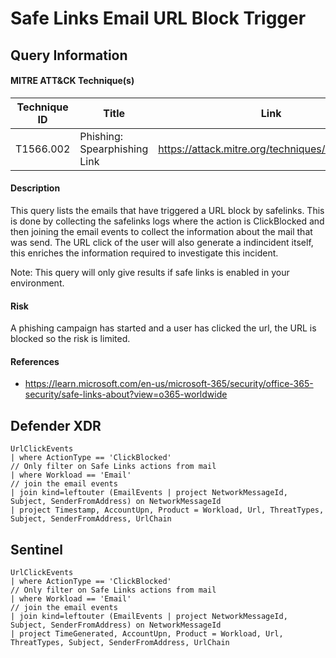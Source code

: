 # Safe Links Email URL Block Trigger

## Query Information

#### MITRE ATT&CK Technique(s)

| Technique ID | Title    | Link    |
| ---  | --- | --- |
| T1566.002 | Phishing: Spearphishing Link | https://attack.mitre.org/techniques/T1566/002/ |


#### Description
This query lists the emails that have triggered a URL block by safelinks. This is done by collecting the safelinks logs where the action is ClickBlocked and then joining the email events to collect the information about the mail that was send. The URL click of the user will also generate a indincident itself, this enriches the information required to investigate this incident. 

Note: This query will only give results if safe links is enabled in your environment. 

#### Risk
A phishing campaign has started and a user has clicked the url, the URL is blocked so the risk is limited. 

#### References
- https://learn.microsoft.com/en-us/microsoft-365/security/office-365-security/safe-links-about?view=o365-worldwide

## Defender XDR
```KQL
UrlClickEvents
| where ActionType == 'ClickBlocked'
// Only filter on Safe Links actions from mail
| where Workload == 'Email'
// join the email events
| join kind=leftouter (EmailEvents | project NetworkMessageId, Subject, SenderFromAddress) on NetworkMessageId
| project Timestamp, AccountUpn, Product = Workload, Url, ThreatTypes, Subject, SenderFromAddress, UrlChain
```

## Sentinel
```KQL
UrlClickEvents
| where ActionType == 'ClickBlocked'
// Only filter on Safe Links actions from mail
| where Workload == 'Email'
// join the email events
| join kind=leftouter (EmailEvents | project NetworkMessageId, Subject, SenderFromAddress) on NetworkMessageId
| project TimeGenerated, AccountUpn, Product = Workload, Url, ThreatTypes, Subject, SenderFromAddress, UrlChain
```
